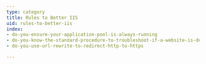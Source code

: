 ```yaml
---
type: category
title: Rules to Better IIS
uid: rules-to-better-iis
index:
- do-you-ensure-your-application-pool-is-always-running
- do-you-know-the-standard-procedure-to-troubleshoot-if-a-website-is-down
- do-you-use-url-rewrite-to-redirect-http-to-https

---
```

 

